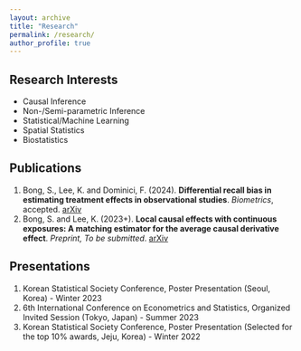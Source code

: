 ```yaml
---
layout: archive
title: "Research"
permalink: /research/
author_profile: true
---
```


Research Interests
------
- Causal Inference
- Non-/Semi-parametric Inference
- Statistical/Machine Learning
- Spatial Statistics
- Biostatistics

Publications
------
1. Bong, S., Lee, K. and Dominici, F. (2024).  **Differential recall bias in estimating treatment effects in observational studies**. *Biometrics*, accepted. [arXiv][recall]
1. Bong, S. and Lee, K. (2023+).  **Local causal effects with continuous exposures: A matching estimator for the average causal derivative effect**. *Preprint, To be submitted*. [arXiv][local]

Presentations
------
1. Korean Statistical Society Conference, Poster Presentation (Seoul, Korea) - Winter 2023
1. 6th International Conference on Econometrics and Statistics, Organized Invited Session (Tokyo, Japan) - Summer 2023
1. Korean Statistical Society Conference, Poster Presentation (Selected for the top 10% awards, Jeju, Korea) - Winter 2022


[recall]: https://arxiv.org/abs/2307.02331
[local]: https://arxiv.org/abs/2311.18532